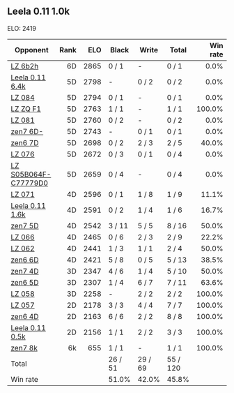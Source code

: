 ## Leela 0.11 1.0k ##

ELO: 2419

Opponent | Rank | ELO | Black | Write | Total | Win rate
---------|-----:|----:|-------|-------|-------|-------:
[LZ 6b2h](LZ%206b2h.md) | 6D | 2865 | 0 / 1 | - | 0 / 1 | 0.0%
[Leela 0.11 6.4k](Leela%200.11%206.4k.md) | 5D | 2798 | - | 0 / 2 | 0 / 2 | 0.0%
[LZ 084](LZ%20084.md) | 5D | 2794 | 0 / 1 | - | 0 / 1 | 0.0%
[LZ ZQ F1](LZ%20ZQ%20F1.md) | 5D | 2763 | 1 / 1 | - | 1 / 1 | 100.0%
[LZ 081](LZ%20081.md) | 5D | 2760 | 0 / 2 | - | 0 / 2 | 0.0%
[zen7 6D-](zen7%206D-.md) | 5D | 2743 | - | 0 / 1 | 0 / 1 | 0.0%
[zen6 7D](zen6%207D.md) | 5D | 2698 | 0 / 2 | 2 / 3 | 2 / 5 | 40.0%
[LZ 076](LZ%20076.md) | 5D | 2672 | 0 / 3 | 0 / 1 | 0 / 4 | 0.0%
[LZ S05B064F-C77779D0](LZ%20S05B064F-C77779D0.md) | 5D | 2659 | 0 / 4 | - | 0 / 4 | 0.0%
[LZ 071](LZ%20071.md) | 4D | 2596 | 0 / 1 | 1 / 8 | 1 / 9 | 11.1%
[Leela 0.11 1.6k](Leela%200.11%201.6k.md) | 4D | 2591 | 0 / 2 | 1 / 4 | 1 / 6 | 16.7%
[zen7 5D](zen7%205D.md) | 4D | 2542 | 3 / 11 | 5 / 5 | 8 / 16 | 50.0%
[LZ 066](LZ%20066.md) | 4D | 2465 | 0 / 6 | 2 / 3 | 2 / 9 | 22.2%
[LZ 062](LZ%20062.md) | 4D | 2441 | 1 / 3 | 1 / 1 | 2 / 4 | 50.0%
[zen6 6D](zen6%206D.md) | 4D | 2421 | 5 / 8 | 0 / 5 | 5 / 13 | 38.5%
[zen7 4D](zen7%204D.md) | 3D | 2347 | 4 / 6 | 1 / 4 | 5 / 10 | 50.0%
[zen6 5D](zen6%205D.md) | 3D | 2307 | 1 / 4 | 6 / 7 | 7 / 11 | 63.6%
[LZ 058](LZ%20058.md) | 3D | 2258 | - | 2 / 2 | 2 / 2 | 100.0%
[LZ 057](LZ%20057.md) | 2D | 2178 | 3 / 3 | 4 / 4 | 7 / 7 | 100.0%
[zen6 4D](zen6%204D.md) | 2D | 2163 | 6 / 6 | 2 / 2 | 8 / 8 | 100.0%
[Leela 0.11 0.5k](Leela%200.11%200.5k.md) | 2D | 2156 | 1 / 1 | 2 / 2 | 3 / 3 | 100.0%
[zen7 8k](zen7%208k.md) | 6k | 655 | 1 / 1 | - | 1 / 1 | 100.0%
Total | | | 26 / 51 | 29 / 69 | 55 / 120 | 
Win rate| | | 51.0% | 42.0% | 45.8% | 
